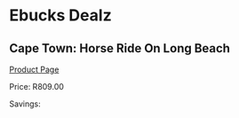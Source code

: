 
# Ebucks Dealz
## Cape Town: Horse Ride On Long Beach
[Product Page](https://www.ebucks.com/web/shop/productSelected.do?prodId=919163702&catId=908607666)

Price: R809.00

Savings: 


	